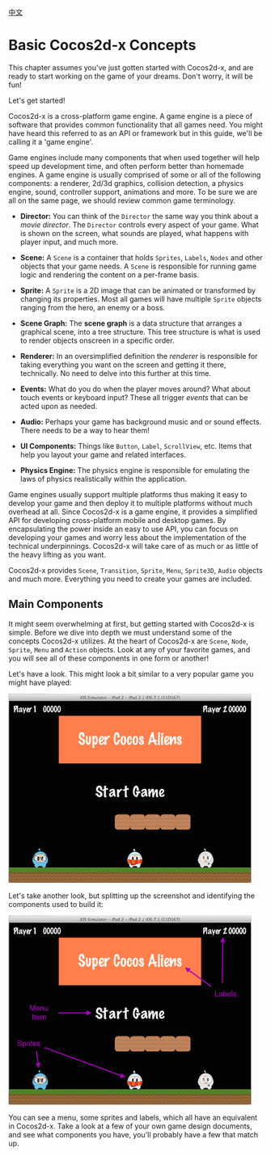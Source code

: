 <div class="langs">
  <a href="#" class="btn" onclick="toggleLanguage()">中文</a>
</div>

# Basic Cocos2d-x Concepts
This chapter assumes you've just gotten started with Cocos2d-x, and are ready to
start working on the game of your dreams. Don't worry, it will be fun!

Let's get started!

Cocos2d-x is a cross-platform game engine. A game engine is a piece of software
that provides common functionality that all games need. You might have heard this referred to as an API or framework but in this guide, we'll be calling it a
'game engine'.

Game engines include many components that when used together will help speed up
development time, and often perform better than homemade engines. A game engine
is usually comprised of some or all of the following components: a renderer,
2d/3d graphics, collision detection, a physics engine, sound, controller support, animations and more. To be sure we are all on the same page, we should review common game terminology.

* __Director:__ You can think of the `Director` the same way you think about a
_movie director_. The `Director` controls every aspect of your game. What is shown on the screen, what sounds are played, what happens with player input, and much more.

* __Scene:__ A `Scene` is a container that holds `Sprites`, `Labels`, `Nodes` and other objects that your game needs. A `Scene` is responsible for running game logic and rendering the content on a per-frame basis.

* __Sprite:__ A `Sprite` is a 2D image that can be animated or transformed by changing its properties. Most all games will have multiple `Sprite` objects ranging from the hero, an enemy or a boss.

* __Scene Graph:__ The __scene graph__ is a data structure that arranges a graphical scene, into a tree structure. This tree structure is what is used to render objects onscreen in a specific order.

* __Renderer:__ In an oversimplified definition the _renderer_ is responsible for taking everything you want on the screen and getting it there, technically. No need to delve into this further at this time.

* __Events:__ What do you do when the player moves around? What about touch events or keyboard input? These all trigger _events_ that can be acted upon as needed.

* __Audio:__ Perhaps your game has background music and or sound effects. There
needs to be a way to hear them!

* __UI Components:__ Things like `Button`, `Label`, `ScrollView`, etc. Items that help you layout your game and related interfaces.

* __Physics Engine:__ The physics engine is responsible for emulating the laws of physics realistically within the application.

Game engines usually support multiple platforms thus making it easy to develop your game and then deploy it to multiple platforms without much overhead at all. Since Cocos2d-x is a game engine, it provides a simplified API for developing cross-platform mobile and desktop games. By encapsulating the power inside an easy to use API, you can focus on developing your games and worry less about the implementation of the technical underpinnings. Cocos2d-x will take care of as much or as little of the heavy lifting as you want.

Cocos2d-x provides `Scene`, `Transition`, `Sprite`, `Menu`, `Sprite3D`, `Audio`
objects and much more. Everything you need to create your games are included.

## Main Components
It might seem overwhelming at first, but getting started with Cocos2d-x is
simple. Before we dive into depth we must understand some of the concepts
Cocos2d-x utilizes. At the heart of Cocos2d-x are `Scene`, `Node`, `Sprite`,
`Menu` and `Action` objects. Look at any of your favorite games, and you will
see all of these components in one form or another!

Let's have a look. This might look a bit similar to a very popular game you might have played:

![](basic_concepts-img/2n_main.png "")

Let's take another look, but splitting up the screenshot and identifying the
components used to build it:

![](basic_concepts-img/2n_annotated_scaled.png "")

You can see a menu, some sprites and labels, which all have an equivalent in
Cocos2d-x.  Take a look at a few of your own game design documents, and see what
components you have, you'll probably have a few that match up.

